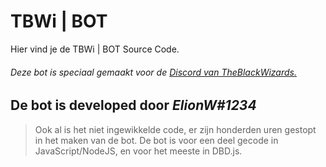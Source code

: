 # TBWi | BOT

Hier vind je de TBWi | BOT Source Code. 
###### Deze bot is speciaal gemaakt voor de [Discord van TheBlackWizards.](https://bit.ly/tbwi)

## De bot is developed door *ElionW#1234*

> Ook al is het niet ingewikkelde code, er zijn honderden uren gestopt in het maken van de bot.
> De bot is voor een deel gecode in JavaScript/NodeJS, en voor het meeste in DBD.js.
